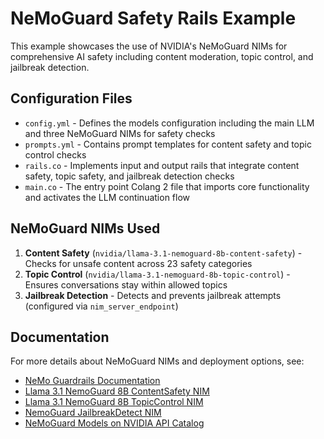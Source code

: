 # NeMoGuard Safety Rails Example

This example showcases the use of NVIDIA's NeMoGuard NIMs for comprehensive AI safety including content moderation, topic control, and jailbreak detection.

## Configuration Files

- `config.yml` - Defines the models configuration including the main LLM and three NeMoGuard NIMs for safety checks
- `prompts.yml` - Contains prompt templates for content safety and topic control checks
- `rails.co` - Implements input and output rails that integrate content safety, topic safety, and jailbreak detection checks
- `main.co` - The entry point Colang 2 file that imports core functionality and activates the LLM continuation flow

## NeMoGuard NIMs Used

1. **Content Safety** (`nvidia/llama-3.1-nemoguard-8b-content-safety`) - Checks for unsafe content across 23 safety categories
2. **Topic Control** (`nvidia/llama-3.1-nemoguard-8b-topic-control`) - Ensures conversations stay within allowed topics
3. **Jailbreak Detection** - Detects and prevents jailbreak attempts (configured via `nim_server_endpoint`)

## Documentation

For more details about NeMoGuard NIMs and deployment options, see:

- [NeMo Guardrails Documentation](https://docs.nvidia.com/nemo/guardrails/index.html)
- [Llama 3.1 NemoGuard 8B ContentSafety NIM](https://docs.nvidia.com/nim/llama-3-1-nemoguard-8b-contentsafety/latest/)
- [Llama 3.1 NemoGuard 8B TopicControl NIM](https://docs.nvidia.com/nim/llama-3-1-nemoguard-8b-topiccontrol/latest/)
- [NemoGuard JailbreakDetect NIM](https://docs.nvidia.com/nim/nemoguard-jailbreakdetect/latest/)
- [NeMoGuard Models on NVIDIA API Catalog](https://build.nvidia.com/search?q=nemoguard)
